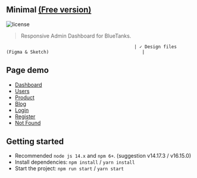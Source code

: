 ## Minimal [(Free version)](https://minimal-kit-react.vercel.app/)

![license](https://img.shields.io/badge/license-MIT-blue.svg)

> Responsive Admin Dashboard for BlueTanks.

                                                    | ✓ Design files (Figma & Sketch)                                   |

## Page demo

- [Dashboard]('')
- [Users]('')
- [Product]('')
- [Blog]('')
- [Login]('')
- [Register]('')
- [Not Found]('')

## Getting started

- Recommended `node js 14.x` and `npm 6+`. (suggestion v14.17.3 / v16.15.0)
- Install dependencies: `npm install` / `yarn install`
- Start the project: `npm run start` / `yarn start`



